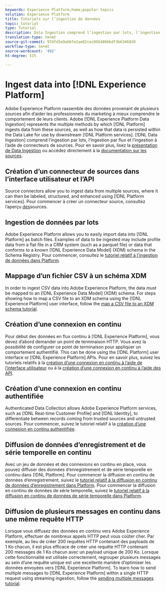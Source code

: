 ```yaml
---
keywords: Experience Platform;home;popular topics
solution: Experience Platform
title: Tutoriels sur l’ingestion de données
topic: tutorial
type: Tutorial
description: Data Ingestion comprend l’ingestion par lots, l’ingestion par flux et l’ingestion à l’aide de connecteurs de sources.
translation-type: tm+mt
source-git-commit: 97dfd3a9a66fe2ae82cec8954066bdf3b6346830
workflow-type: tm+mt
source-wordcount: '492'
ht-degree: 51%

---
```



# Ingest data into [!DNL Experience Platform]

Adobe Experience Platform rassemble des données provenant de plusieurs sources afin d’aider les professionnels du marketing à mieux comprendre le comportement de leurs clients. Adobe [!DNL Experience Platform Data Ingestion] represents the multiple methods by which [!DNL Platform] ingests data from these sources, as well as how that data is persisted within the Data Lake for use by downstream [!DNL Platform services]. [!DNL Data Ingestion] comprend l’ingestion par lots, l’ingestion par flux et l’ingestion à l’aide de connecteurs de sources. Pour en savoir plus, lisez la [présentation de Data Ingestion](../ingestion/home.md) ou accédez directement à la [documentation sur les sources](../sources/home.md).

## Création d’un connecteur de sources dans l’interface utilisateur et l’API

Source connectors allow you to ingest data from multiple sources, where it can then be labeled, structured, and enhanced using [!DNL Platform services]. Pour commencer à créer un connecteur source, consultez l’aperçu [des](../sources/home.md)sources.

## Ingestion de données par lots

Adobe Experience Platform allows you to easily import data into [!DNL Platform] as batch files. Examples of data to be ingested may include profile data from a flat file in a CRM system (such as a parquet file) or data that conforms to a known [!DNL Experience Data Model] (XDM) schema in the Schema Registry. Pour commencer, consultez le [tutoriel relatif à l’ingestion de données dans Platform](../ingestion/tutorials/ingest-batch-data.md).

## Mappage d’un fichier CSV à un schéma XDM

In order to ingest CSV data into Adobe Experience Platform, the data must be mapped to an [!DNL Experience Data Model] (XDM) schema. For steps showing how to map a CSV file to an XDM schema using the [!DNL Experience Platform] user interface, follow the [map a CSV file to an XDM schema tutorial](../ingestion/tutorials/map-a-csv-file.md).

## Création d’une connexion en continu

Pour début des données en flux continu à [!DNL Experience Platform], vous devez d’abord demander un point de terminaison HTTP. Vous avez la possibilité de configurer ce point de terminaison pour appliquer un comportement authentifié. This can be done using the [!DNL Platform] user interface or [!DNL Experience Platform] APIs. Pour en savoir plus, suivez les tutoriels relatifs à la [création d’une connexion en continu à l’aide de l’interface utilisateur](../ingestion/tutorials/create-streaming-connection-ui.md) ou à la [création d’une connexion en continu à l’aide des API](../ingestion/tutorials/create-streaming-connection.md).

## Création d’une connexion en continu authentifiée

Authenticated Data Collection allows Adobe Experience Platform services, such as [!DNL Real-time Customer Profile] and [!DNL Identity], to differentiate between records coming from trusted sources and untrusted sources. Pour commencer, suivez le tutoriel relatif à la [création d’une connexion en continu authentifiée](../ingestion/tutorials/create-authenticated-streaming-connection.md).

## Diffusion de données d’enregistrement et de série temporelle en continu

Avec un jeu de données et des connexions en continu en place, vous pouvez diffuser des données d’enregistrement et de série temporelle en continu dans [!DNL Platform]. Pour commencer la diffusion en continu de données d’enregistrement, suivez le [tutoriel relatif à la diffusion en continu de données d’enregistrement dans Platform](../ingestion/tutorials/streaming-record-data.md). Pour commencer la diffusion en continu de données de série temporelle, suivez le [tutoriel relatif à la diffusion en continu de données de série temporelle dans Platform](../ingestion/tutorials/streaming-time-series-data.md).

## Diffusion de plusieurs messages en continu dans une même requête HTTP

Lorsque vous diffusez des données en continu vers Adobe Experience Platform, effectuer de nombreux appels HTTP peut vous coûter cher. Par exemple, au lieu de créer 200 requêtes HTTP contenant des payloads de 1 Ko chacun, il est plus efficace de créer une requête HTTP contenant 200 messages de 1 Ko chacun avec un payload unique de 200 Ko. Lorsque cette fonctionnalité est utilisée correctement, regrouper plusieurs messages au sein d’une requête unique est une excellente manière d’optimiser les données envoyées vers [!DNL Experience Platform]. To learn how to send multiple messages to [!DNL Experience Platform] within a single HTTP request using streaming ingestion, follow the [sending multiple messages tutorial](../ingestion/tutorials/streaming-multiple-messages.md).



